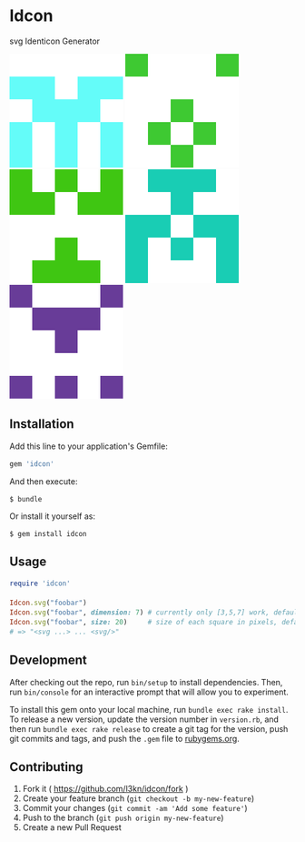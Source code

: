 # Idcon

svg Identicon Generator

![example](examples/idcon.svg)
![example](examples/hodor.svg)
![example](examples/foobar.svg)
![example](examples/yolo.svg)
![example](examples/swag.svg)

## Installation

Add this line to your application's Gemfile:

```ruby
gem 'idcon'
```

And then execute:

    $ bundle

Or install it yourself as:

    $ gem install idcon

## Usage

```ruby
require 'idcon'

Idcon.svg("foobar")
Idcon.svg("foobar", dimension: 7) # currently only [3,5,7] work, default is 5
Idcon.svg("foobar", size: 20)     # size of each square in pixels, default is 10
# => "<svg ...> ... <svg/>"
```

## Development

After checking out the repo, run `bin/setup` to install dependencies. Then, run `bin/console` for an interactive prompt that will allow you to experiment.

To install this gem onto your local machine, run `bundle exec rake install`. To release a new version, update the version number in `version.rb`, and then run `bundle exec rake release` to create a git tag for the version, push git commits and tags, and push the `.gem` file to [rubygems.org](https://rubygems.org).

## Contributing

1. Fork it ( https://github.com/l3kn/idcon/fork )
2. Create your feature branch (`git checkout -b my-new-feature`)
3. Commit your changes (`git commit -am 'Add some feature'`)
4. Push to the branch (`git push origin my-new-feature`)
5. Create a new Pull Request
